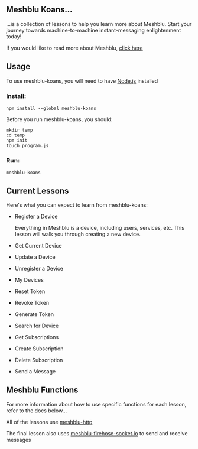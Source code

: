 ## Meshblu Koans...
...is a collection of lessons to help you learn more about Meshblu. Start your journey towards machine-to-machine instant-messaging enlightenment today!

If you would like to read more about Meshblu, [click here](https://meshblu.readme.io/)

## Usage
To use meshblu-koans, you will need to have [Node.js](https://nodejs.org/en/) installed

### Install:
```
npm install --global meshblu-koans
```

Before you run meshblu-koans, you should:

```
mkdir temp
cd temp
npm init
touch program.js
```

### Run:
```
meshblu-koans
```

## Current Lessons
Here's what you can expect to learn from meshblu-koans:

- Register a Device

  Everything in Meshblu is a device, including users, services, etc. This lesson will walk you through creating a new device.
- Get Current Device
- Update a Device
- Unregister a Device
- My Devices
- Reset Token
- Revoke Token
- Generate Token
- Search for Device
- Get Subscriptions
- Create Subscription
- Delete Subscription
- Send a Message

## Meshblu Functions
For more information about how to use specific functions for each lesson, refer to the docs below...

All of the lessons use [meshblu-http](https://www.npmjs.com/package/meshblu-http)

The final lesson also uses [meshblu-firehose-socket.io](https://www.npmjs.com/package/meshblu-firehose-socket.io) to send and receive messages
